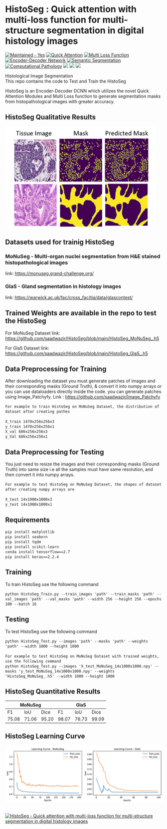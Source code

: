 
# HistoSeg : Quick attention with multi-loss function for multi-structure segmentation in digital histology images

<a href="#"><img src="https://img.shields.io/badge/Maintained-Yes-2ea44f?style=for-the-badge" alt="Maintained - Yes"></a>
<a href="#"><img src="https://img.shields.io/badge/Quick_Attention-6fa8dc?style=for-the-badge" alt="Quick Attention"></a>
<a href="#"><img src="https://img.shields.io/badge/Multi_Loss_Function-74867C?style=for-the-badge" alt="Multi Loss Function"></a>
<a href="#"><img src="https://img.shields.io/badge/Encoder--Decoder_Network-A2AF48?style=for-the-badge" alt="Encoder-Decoder Network"></a>
<a href="#"><img src="https://img.shields.io/badge/Semantic_Segmentation-b6d7a8?style=for-the-badge" alt="Semantic Segmentation"></a>
<a href="#"><img src="https://img.shields.io/badge/Computational_Pathology-e06666?style=for-the-badge" alt="Computational Pathology"></a>
<a href="#"><img src="https://img.shields.io/badge/TensorFlow-FF6F00?style=for-the-badge&logo=tensorflow&logoColor=white" /></a>
<a href="#"><img src="https://img.shields.io/badge/Keras-D00000?style=for-the-badge&logo=Keras&logoColor=white" /></a>
<a href="#"><img src="https://img.shields.io/badge/Python-FFD43B?style=for-the-badge&logo=python&logoColor=darkgreen" /></a>

Histological Image Segmentation<br>This repo contains the code to Test and Train the HistoSeg <br>

HistoSeg is an Encoder-Decoder DCNN which utilizes the novel Quick Attention Modules and Multi Loss function to generate segmentation masks from histopathological images with greater accuracy.

## HistoSeg Qualitative Results

<img src="HistoSeg_Results.png" title="HistoSeg Qualitative Results">


## Datasets used for trainig HistoSeg

### MoNuSeg - Multi-organ nuclei segmentation from H&E stained histopathological images
link: https://monuseg.grand-challenge.org/

### GlaS -  Gland segmentation in histology images
link: https://warwick.ac.uk/fac/cross_fac/tia/data/glascontest/

## Trained Weights are available in the repo to test the HistoSeg
For MoNuSeg Dataset link: https://github.com/saadwazir/HistoSeg/blob/main/HistoSeg_MoNuSeg_.h5

For GlaS Dataset link: https://github.com/saadwazir/HistoSeg/blob/main/HistoSeg_GlaS_.h5

## Data Preprocessing for Training
After downloading the dataset you must generate patches of images and their corresponding masks (Ground Truth), & convert it into numpy arrays or you can use dataloaders directly inside the code.
you can generate patches using Image_Patchyfy. Link : https://github.com/saadwazir/Image_Patchyfy
```
For example to train HistoSeg on MoNuSeg Dataset, the distribution of dataset after creating pathes

X_train 1470x256x256x3 
y_train 1470x256x256x1
X_val 686x256x256x3
y_Val 686x256x256x1
```
## Data Preprocessing for Testing
You just need to resize the images and their corresponding masks (Ground Truth) into same size i.e all the samples must have same resolution, and then convert it into numpy arrays.

```
For example to test HistoSeg on MoNuSeg Dataset, the shapes of dataset after creating numpy arrays are

X_test 14x1000x1000x3 
y_test 14x1000x1000x1
```

## Requirements
```pip install scikit-image
pip install matplotlib
pip install seaborn
pip install tqdm
pip install scikit-learn
conda install tensorflow==2.7
pip install keras==2.2.4
```


## Training
To train HistoSeg use the following command

```
python HistoSeg_Train.py --train_images 'path' --train_masks 'path' --val_images 'path' --val_masks 'path' --width 256 --height 256 --epochs 100 --batch 16
```
## Testing
To test HistoSeg use the following command
```
python HistoSeg_Test.py --images 'path' --masks 'path' --weights 'path' --width 1000 --height 1000

For example to test HistoSeg on MoNuSeg Dataset with trained weights, use the following command
python HistoSeg_Test.py --images 'X_test_MoNuSeg_14x1000x1000.npy' --masks 'y_test_MoNuSeg_14x1000x1000.npy' --weights 'HistoSeg_MoNuSeg_.h5' --width 1000 --height 1000
```

## HistoSeg Quantitative Results
<table>
<thead>
  <tr>
    <th colspan="3">MoNuSeg</th>
    <th colspan="3">GlaS</th>
  </tr>
</thead>
<tbody>
  <tr>
    <td>F1</td>
    <td>IoU</td>
    <td>Dice</td>
    <td>F1</td>
    <td>IoU</td>
    <td>Dice</td>
  </tr>
  <tr>
    <td>75.08</td>
    <td>71.06</td>
    <td>95.20</td>
    <td>98.07</td>
    <td>76.73</td>
    <td>99.09</td>
  </tr>
</tbody>
</table>

## HistoSeg Learning Curve

<p align="left">
  <img src="HistoSeg_Loss.jpg" width="700" title="HistoSeg Learning Curve">
</p>

##
<a href="https://github.com/saadwazir/HistoSeg"><img src="https://img.shields.io/badge/HistoSeg-Quick_attention_with_multi--loss_function_for_multi--structure_segmentation_in_digital_histology_images-FFC300" alt="HistoSeg - Quick attention with multi-loss function for multi-structure segmentation in digital histology images"></a>
